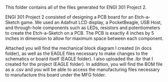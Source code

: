 This folder contains all of the files generated for ENGI 301 Project 2.

ENGI 301 Project 2 consisted of designing a PCB board for an Etch-a-Sketch game. We used an Adafruit LCD display, a PocketBeagle, USB Host, and through-hole components such as LEDs, resistors and potentiometers to create the Etch-a-Sketch on a PCB. The PCB is exactly 4 inches by 5 inches in dimension to allow for maximum space between each component. 

Attached you will find the mechanical block diagram I created (in docs folder), as well as the EAGLE files necessary to make changes to the schematics or board itself (EAGLE folder).
I also uploaded the .lbr that I created for the project (EAGLE folder). In addition, you will find the BOM file as a .csv and you will be able to access the manufacturing files necessary to manufacture this board under the MFG folder. 
